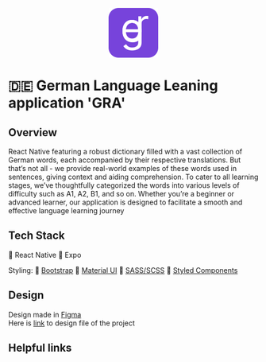 <p align="center">
  <a href='https://github.com/bbuukk/gra'><img src="assets/gra_icon.svg" width="100" align="middle"></a>
</p>

<!--HOW TO WRITE COOL README FILE TUTORIAL https://www.freecodecamp.org/news/how-to-write-a-good-readme-file/-->
# 🇩🇪 German Language Leaning application 'GRA'
## Overview

React Native featuring a robust dictionary filled with a vast collection of German words, each accompanied by their respective translations.
But that’s not all - we provide real-world examples of these words used in sentences, giving context and aiding comprehension.
To cater to all learning stages, we’ve thoughtfully categorized the words into various levels of difficulty such as A1, A2, B1, and so on.
Whether you’re a beginner or advanced learner, our application is designed to facilitate a smooth and effective language learning journey

<!--
    What was your motivation?

        I am builing it as my PET-project to start my career and also because it's a lot of fun.
    
    Why did you build this project?  

        I just wanted to create something, that can hava practical application in the real world.
        E-commerce webstite is exacty what is described by 'real'.
        
    What problem does it solve?

        It just gives clients real comfortability in shopping products they need.
        They can search by input or by category, see detailed description of the product, price, etc.
        Customers can order everything they need in the blick of an eye.

    What did you learn?

        I learned a lot making this website. When i just started i didn't even know html properly.
        Now I have significant knowledge in MERN stack, using no-sql mongoDb, using node.js and express.js creating back-end server and using react for front-end. 
        I also have practiced a lot with bootstrap, sass and mui library. 
        
    What makes your project stand out?
    If your project has a lot of features, consider adding a "Features" section and listing them here.

    Cute looking site, but with functionality of a real shop
-->

## Tech Stack

🔸 React Native
🔸 Expo

 Styling: 
🔸 [Bootstrap](https://getbootstrap.com/)
🔸 [Material UI](https://mui.com/)
🔸 [SASS/SCSS](https://sass-lang.com/)
🔸 [Styled Components](https://styled-components.com/)

## Design

Design made in [Figma](figma.com/)<br>
Here is [link](https://www.figma.com/file/fUZJ4aw95Y3pmc0G9nPi2v/design?type=design&node-id=3%3A38&mode=design&t=E2oBbd4VuaIk3CWm-1) to design file of the project 

## Helpful links

